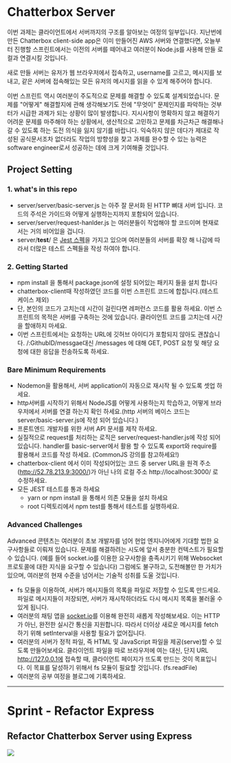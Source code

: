 # Chatterbox Server
이번 과제는 클라이언트에서 서버까지의 구조를 알아보는 여정의 일부입니다. 지난번에 만든 Chatterbox client-side app은 이미 만들어진 AWS 서버와 연결했다면, 오늘부터 진행할 스프린트에서는 이전의 서버를 떼어내고 여러분이 Node.js를 사용해 만들 로컬과 연결시킬 것입니다.

새로 만들 서버는 유저가 웹 브라우저에서 접속하고, username를 고르고, 메시지를 보내고, 같은 서버에 접속해있는 모든 유저의 메시지를 읽을 수 있게 해주어야 합니다.

이번 스프린트 역시 여러분이 주도적으로 문제를 해결할 수 있도록 설계되었습니다. 문제를 "어떻게" 해결할지에 관해 생각해보기도 전에 "무엇이" 문제인지를 파악하는 것부터가 시급한 과제가 되는 상황이 많이 발생합니다. 지시사항이 명확하지 않고 해결하기 어려운 문제를 마주해야 하는 상황에서, 생산적으로 고민하고 문제를 차근차근 해결해나갈 수 있도록 하는 도전 의식을 잃지 않기를 바랍니다. 익숙하지 않은 데다가 제대로 작성된 공식문서조차 없더라도 작업의 방향성을 찾고 과제를 완수할 수 있는 능력은 software engineer로서 성공하는 데에 크게 기여해줄 것입니다.

## Project Setting

### 1. what's in this repo
- server/server/basic-server.js 는 아주 잘 문서화 된 HTTP 뼈대 서버 입니다. 코드의 주석은 가이드와 어떻게 실행하는지까지 포함되어 있습니다.
- server/server/request-hanlder.js 는 여러분들이 작업해야 할 코드이며 현재로서는 거의 비어있을 겁니다.
- server/__test__/ 은 [Jest 스펙](https://jestjs.io/)을 가지고 있으며 여러분들의 서버를 확장 해 나감에 따라서 더많은 테스트 스펙들을 작성 하여야 합니다.

### 2. Getting Started

- npm install 을 통해서 package.json에 설정 되어있는 패키지 들을 설치 합니다
- chatterbox-client때 작성하였던 코드를 이번 스프린트 코드에 합칩니다.(테스트 케이스 제외)
- 단, 본인의 코드가 고치는데 시간이 걸린다면 레퍼런스 코드를 활용 하세요. 이번 스프린트의 목적은 서버를 구축하는 것에 있습니다. 클라이언트 코드를 고치는데 시간을 할애하지 마세요.
- 이번 스프린트에서는 요청하는 URL에 깃허브 아이디가 포함되지 않아도 괜찮습니다. /:GithubID/messgae대신 /messages 에 대해 GET, POST 요청 및 해당 요청에 대한 응답을 전송하도록 하세요.

### Bare Minimum Requirements
- Nodemon을 활용해서, 서버 application이 자동으로 재시작 될 수 있도록 셋업 하세요.
- http서버를 시작하기 위해서 NodeJS를 어떻게 사용하는지 학습하고, 어떻게 브라우저에서 서버를 연결 하는지 확인 하세요.(http 서버의 베이스 코드는 server/basic-server.js에 작성 되어 있습니다.)
- 프론트엔드 개발자를 위한 서버 API 문서를 제작 하세요.
- 실질적으로 request를 처리하는 로직은 server/request-handler.js에 작성 되어 있습니다. handler를 basic-server에서 활용 할 수 있도록 export와 require를 활용해서 코드를 작성 하세요. (CommonJS 강의를 참고하세요!)
- chatterbox-client 에서 이미 작성되어있는 코드 중 server URL을 원격 주소(http://52.78.213.9:3000/)가 아닌 나의 로컬 주소 http://localhost:3000/ 로 수정하세요.
- 모든 JEST 테스트를 통과 하세요
  - yarn or npm install 을 통해서 의존 모듈을 설치 하세요
  - root 디렉토리에서 npm test를 통해서 테스트를 실행하세요.
  
### Advanced Challenges
Advanced 콘텐츠는 여러분이 초보 개발자를 넘어 현업 엔지니어에게 기대할 법한 요구사항들로 이뤄져 있습니다. 문제를 해결하려는 시도에 앞서 충분한 컨텍스트가 필요할 수 있습니다. (예를 들어 socket.io를 이용한 요구사항을 충족시키기 위해 Websocket 프로토콜에 대한 지식을 요구할 수 있습니다) 그럼에도 불구하고, 도전해볼만 한 가치가 있으며, 여러분의 현재 수준을 넘어서는 기술적 성취를 도울 것입니다.

- fs 모듈을 이용하여, 서버가 메시지들의 목록을 파일로 저장할 수 있도록 만드세요. 파일로 메시지들이 저장되면, 서버가 재시작하더라도 다시 메시지 목록을 불러올 수 있게 됩니다.
- 여러분의 채팅 앱을 [socket.io](https://www.npmjs.com/package/socket.io)를 이용해 완전히 새롭게 작성해보세요. 이는 HTTP가 아닌, 완전한 실시간 통신을 지원합니다. 따라서 더이상 새로운 메시지를 fetch하기 위해 setInterval을 사용할 필요가 없어집니다.
- 여러분의 서버가 정적 파일, 즉 HTML 및 JavaScript 파일을 제공(serve)할 수 있도록 만들어보세요. 클라이언트 파일을 따로 브라우저에 여는 대신, 단지 URL http://127.0.0.1에 접속할 때, 클라이언트 페이지가 뜨도록 만드는 것이 목표입니다. 이 목표를 달성하기 위해서 fs 모듈이 필요할 것입니다. (fs.readFile)
- 여러분의 공부 여정을 블로그에 기록하세요.

------

# Sprint - Refactor Express

## Refactor Chatterbox Server using Express

![](https://images.velog.io/images/gil0127/post/88540f42-586f-4451-9fe2-2e71181f1ad0/22.PNG)
